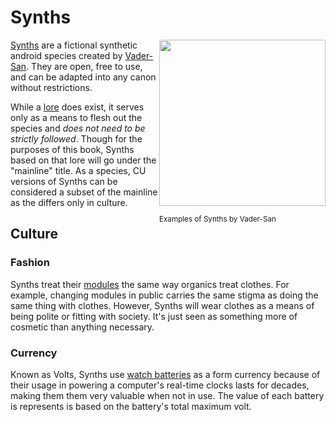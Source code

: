 # Synths

<div style="float:right;">
<img src="../img/Synthintro.png" style="width:19em" />
<p><small>Examples of Synths by Vader-San</small></p>
</div>

[Synths](https://synthspecies.com/) are a fictional synthetic android species created by [Vader-San](https://www.furaffinity.net/user/vader-san). They are open, free to use, and can be adapted into any canon without restrictions.

While a [lore](https://synthspecies.com/wiki/Main_Page) does exist, it serves only as a means to flesh out the species and *does not need to be strictly followed*. Though for the purposes of this book, Synths based on that lore will go under the "mainline" title. As a species, CU versions of Synths can be considered a subset of the mainline as the differs only in culture.

## Culture

### Fashion

Synths treat their [modules](https://synthspecies.com/wiki/Modules) the same way organics treat clothes. For example, changing modules in public carries the same stigma as doing the same thing with clothes. However, Synths will wear clothes as a means of being polite or fitting with society. It's just seen as something more of cosmetic than anything necessary.
### Currency

Known as Volts, Synths use [watch batteries](https://en.wikipedia.org/wiki/Button_cell) as a form currency because of their usage in powering a computer's real-time clocks lasts for decades, making them them very valuable when not in use. The value of each battery is represents is based on the battery's total maximum volt.